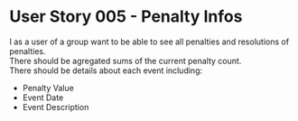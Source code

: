 # User Story 005 - Penalty Infos

I as a user of a group want to be able to see all penalties and resolutions of penalties.  
There should be agregated sums of the current penalty count.  
There should be details about each event including:

- Penalty Value
- Event Date
- Event Description
